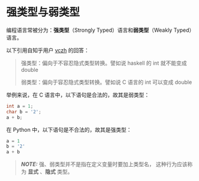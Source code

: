 # 强类型与弱类型

编程语言常被分为：**强类型**（Strongly Typed）语言和**弱类型**（Weakly Typed）语言。

以下引用自知乎用户 [vczh](https://www.zhihu.com/people/excited-vczh) 的回答：
> 强类型：偏向于不容忍隐式类型转换。譬如说 haskell 的 int 就不能变成 double
>
> 弱类型：偏向于容忍隐式类型转换。譬如说 C 语言的 int 可以变成 double

举例来说，在 C 语言中，以下语句是合法的，故其是弱类型：

```c
int a = 1;
char b = '2';
a + b;
```

在 Python 中，以下语句是不合法的，故其是强类型：

```python
a = 1
b = '2'
a + b
```

> **_NOTE:_** 强、弱类型并不是指在定义变量时要加上类型名，
这种行为应该称为 **显式** 、**隐式** 类型。
